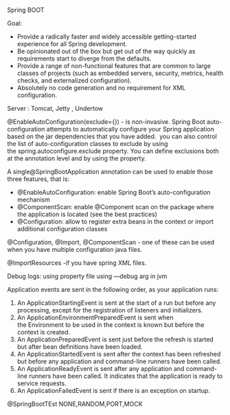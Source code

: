 Spring BOOT

Goal: 

* Provide a radically faster and widely accessible getting-started experience for all Spring development.
* Be opinionated out of the box but get out of the way quickly as requirements start to diverge from the defaults.
* Provide a range of non-functional features that are common to large classes of projects (such as embedded servers, security, metrics, health checks, and externalized configuration).
* Absolutely no code generation and no requirement for XML configuration.

Server : Tomcat, Jetty , Undertow 

 @EnableAutoConfiguration(exclude={}) - is non-invasive. Spring Boot auto-configuration attempts to automatically configure your Spring application based on the jar dependencies that you have added.
 you can also control the list of auto-configuration classes to exclude by using the spring.autoconfigure.exclude property. You can define exclusions both at the annotation level and by using the property.

A single@SpringBootApplication annotation can be used to enable those three features, that is:
* @EnableAutoConfiguration: enable Spring Boot’s auto-configuration mechanism
* @ComponentScan: enable @Component scan on the package where the application is located (see the best practices)
* @Configuration: allow to register extra beans in the context or import additional configuration classes



 @Configuration, @Import, @ComponentScan - one of these can be used when you have multiple configuration java files.

@ImportResources -if you have spring XML files.

Debug logs: 
using property file 
using —debug arg in jvm 

Application events are sent in the following order, as your application runs:
1. An ApplicationStartingEvent is sent at the start of a run but before any processing, except for the registration of listeners and initializers.
2. An ApplicationEnvironmentPreparedEvent is sent when the Environment to be used in the context is known but before the context is created.
3. An ApplicationPreparedEvent is sent just before the refresh is started but after bean definitions have been loaded.
4. An ApplicationStartedEvent is sent after the context has been refreshed but before any application and command-line runners have been called.
5. An ApplicationReadyEvent is sent after any application and command-line runners have been called. It indicates that the application is ready to service requests.
6. An ApplicationFailedEvent is sent if there is an exception on startup.


@SpringBootTEst
NONE,RANDOM,PORT,MOCK

